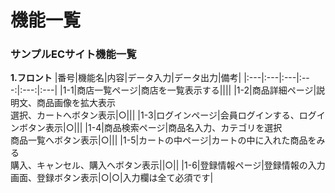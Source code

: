 # 機能一覧
### サンプルECサイト機能一覧
**1.フロント**
|番号|機能名|内容|データ入力|データ出力|備考|
|:---|:---|:---|:---:|:---:|:---|
|1-1|商店一覧ページ|商店を一覧表示する||||
|1-2|商品詳細ページ|説明文、商品画像を拡大表示<br>選択、カートへボタン表示|○|||
|1-3|ログインページ|会員ログインする、ログインボタン表示|○|||
|1-4|商品検索ページ|商品名入力、カテゴリを選択<br>商品一覧へボタン表示|○|||
|1-5|カートの中ページ|カートの中に入れた商品をみる<br>購入、キャンセル、購入へボタン表示||○||
|1-6|登録情報ページ|登録情報の入力画面、登録ボタン表示|○|○|入力欄は全て必須です|
